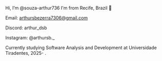 Hi, I’m @souza-arthur736
	I'm from Recife, Brazil 🔰

Email: arthursbezerra7306@gmail.com

Discord: arthur_dsb

Instagram: @arthursb._

Currently studying Software Analysis and Development at Universidade Tiradentes, 2025- .
